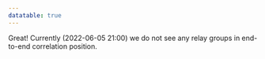 ```yaml
---
datatable: true
---
```



Great! Currently (2022-06-05 21:00) we do not see any relay groups
in end-to-end correlation position.
